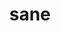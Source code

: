 ---
category: 4-letters
denotation: null
name: sane
reference_link: https://www.etymonline.com/word/sane
root_language: null
root_name: null
title: sane
type: free
word_sums:
- respelling: sane
  sum: 'Sane + '
---